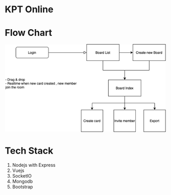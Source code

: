 # KPT Online

# Flow Chart
![alt text](./flowchart.png)

# Tech Stack
1. Nodejs with Express
2. Vuejs
3. SocketIO
4. Mongodb
5. Bootstrap
